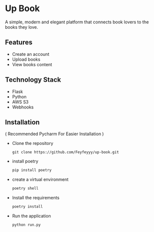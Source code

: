 # Up Book

A simple, modern and elegant platform that connects book lovers to the books they love.

## Features
- Create an account
- Upload books
- View books content

## Technology Stack
- Flask
- Python
- AWS S3
- Webhooks

## Installation
( Recommended Pycharm For Easier Installation )
- Clone the repository
    ```
    git clone https://github.com/Feyfeyyy/up-book.git
    ```
- install poetry
    ```python
    pip install poetry
    ```
- create a virtual environment
    ```python
    poetry shell
    ```
- Install the requirements
    ```python
    poetry install
    ```
- Run the application
    ```python
    python run.py
    ```